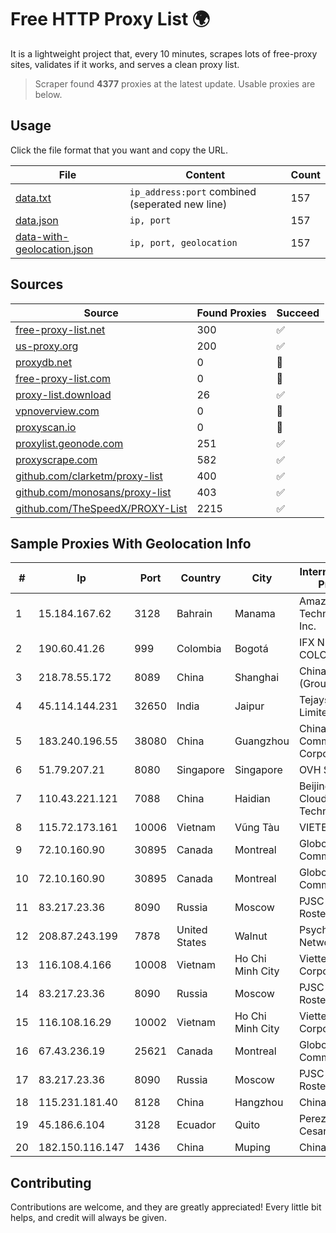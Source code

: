 
# Free HTTP Proxy List 🌍

It is a lightweight project that, every 10 minutes, scrapes lots of free-proxy sites, validates if it works, and serves a clean proxy list.


> Scraper found **4377** proxies at the latest update. Usable proxies are below.

## Usage

Click the file format that you want and copy the URL.


|File|Content|Count|
|----|-------|-----|
|[data.txt](https://raw.githubusercontent.com/themiralay/Proxy-List-World/master/data.txt)|`ip_address:port` combined (seperated new line)|157|
|[data.json](https://raw.githubusercontent.com/themiralay/Proxy-List-World/master/data.json)|`ip, port`|157|
|[data-with-geolocation.json](https://raw.githubusercontent.com/themiralay/Proxy-List-World/master/data-with-geolocation.json)|`ip, port, geolocation`|157|

## Sources

|Source|Found Proxies|Succeed|
|------|-------------|-------|
|[free-proxy-list.net](https://free-proxy-list.net)|300|✅|
|[us-proxy.org](https://www.us-proxy.org)|200|✅|
|[proxydb.net](http://proxydb.net)|0|🚫|
|[free-proxy-list.com](https://free-proxy-list.com/?page=&port=&type%5B%5D=http&type%5B%5D=https&up_time=0&search=Search)|0|🚫|
|[proxy-list.download](https://www.proxy-list.download/HTTP)|26|✅|
|[vpnoverview.com](https://vpnoverview.com/privacy/anonymous-browsing/free-proxy-servers)|0|🚫|
|[proxyscan.io](https://www.proxyscan.io)|0|🚫|
|[proxylist.geonode.com](https://proxylist.geonode.com/api/proxy-list?limit=300&page=1&sort_by=lastChecked&sort_type=desc&protocols=http,https)|251|✅|
|[proxyscrape.com](https://api.proxyscrape.com/v2/?request=displayproxies&protocol=http&timeout=10000&country=all&ssl=all&anonymity=all)|582|✅|
|[github.com/clarketm/proxy-list](https://raw.githubusercontent.com/clarketm/proxy-list/master/proxy-list-raw.txt)|400|✅|
|[github.com/monosans/proxy-list](https://raw.githubusercontent.com/monosans/proxy-list/main/proxies/http.txt)|403|✅|
|[github.com/TheSpeedX/PROXY-List](https://raw.githubusercontent.com/TheSpeedX/PROXY-List/master/http.txt)|2215|✅|


## Sample Proxies With Geolocation Info

|#|Ip|Port|Country|City|Internet Service Provider|
|-|--|----|-------|----|-------------------------|
|1|15.184.167.62|3128|Bahrain|Manama|Amazon Technologies Inc.|
|2|190.60.41.26|999|Colombia|Bogotá|IFX NETWORKS COLOMBIA|
|3|218.78.55.172|8089|China|Shanghai|China Telecom (Group)|
|4|45.114.144.231|32650|India|Jaipur|Tejays Dynamic Limited|
|5|183.240.196.55|38080|China|Guangzhou|China Mobile Communications Corporation|
|6|51.79.207.21|8080|Singapore|Singapore|OVH SAS|
|7|110.43.221.121|7088|China|Haidian|Beijing Kingsoft Cloud Internet Technology Co|
|8|115.72.173.161|10006|Vietnam|Vũng Tàu|VIETELmetro|
|9|72.10.160.90|30895|Canada|Montreal|GloboTech Communications|
|10|72.10.160.90|30895|Canada|Montreal|GloboTech Communications|
|11|83.217.23.36|8090|Russia|Moscow|PJSC Rostelecom|
|12|208.87.243.199|7878|United States|Walnut|Psychz Networks|
|13|116.108.4.166|10008|Vietnam|Ho Chi Minh City|Viettel Corporation|
|14|83.217.23.36|8090|Russia|Moscow|PJSC Rostelecom|
|15|116.108.16.29|10002|Vietnam|Ho Chi Minh City|Viettel Corporation|
|16|67.43.236.19|25621|Canada|Montreal|GloboTech Communications|
|17|83.217.23.36|8090|Russia|Moscow|PJSC Rostelecom|
|18|115.231.181.40|8128|China|Hangzhou|China Telecom|
|19|45.186.6.104|3128|Ecuador|Quito|Perez Tito Julio Cesar|
|20|182.150.116.147|1436|China|Muping|Chinanet|



## Contributing

Contributions are welcome, and they are greatly appreciated! Every
little bit helps, and credit will always be given.

